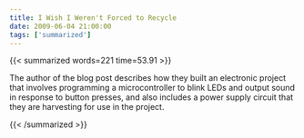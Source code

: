 ```yaml
---
title: I Wish I Weren't Forced to Recycle
date: 2009-06-04 21:00:00
tags: ['summarized']
---
```


{{< summarized words=221 time=53.91 >}}

The author of the blog post describes how they built an electronic project that involves programming a microcontroller to blink LEDs and output sound in response to button presses, and also includes a power supply circuit that they are harvesting for use in the project.

{{< /summarized >}}